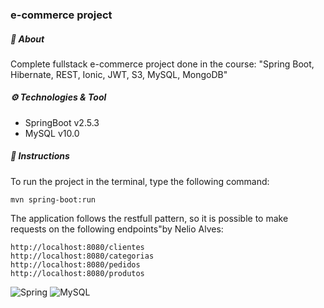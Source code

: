 ### e-commerce project

##### :open_book: About

Complete fullstack e-commerce project done in the course: "Spring Boot, Hibernate, REST, Ionic, JWT, S3, MySQL, MongoDB"

##### ⚙️ Technologies & Tool

- SpringBoot v2.5.3
- MySQL v10.0

##### :bookmark_tabs: Instructions

To run the project in the terminal, type the following command:

```
mvn spring-boot:run 
```

The application follows the restfull pattern, so it is possible to make requests on the following endpoints"by Nelio Alves:

```
http://localhost:8080/clientes
http://localhost:8080/categorias
http://localhost:8080/pedidos
http://localhost:8080/produtos
```

![Spring](https://img.shields.io/badge/spring-%236DB33F.svg?style=for-the-badge&logo=spring&logoColor=white)
![MySQL](https://img.shields.io/badge/MySQL-00000F?style=for-the-badge&logo=mysql&logoColor=white)
